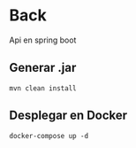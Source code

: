 # Back

Api en spring boot

## Generar .jar

`mvn clean install` 

## Desplegar en Docker

`docker-compose up -d`
